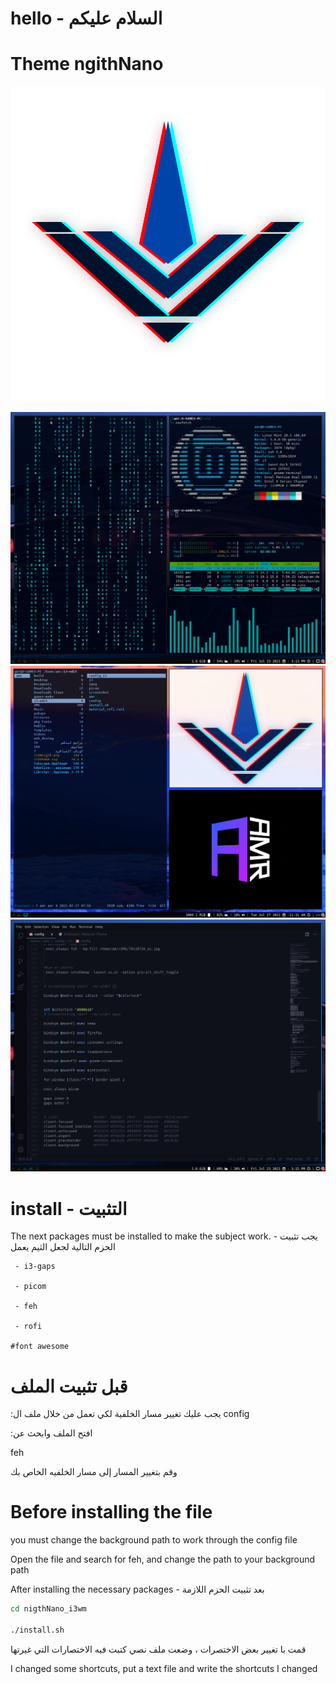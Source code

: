 # hello - السلام عليكم

# Theme ngithNano 

![title](iconteme.svg)

<img src="screenshot/Screenshot from 2021-07-23 15-13-52.png">

<img src="screenshot/Screenshot from 2021-07-27 11-31-57.png">

<img src="screenshot/Screenshot from 2021-07-23 15-15-42.png">


# install - التثبيت



The next packages must be installed to make the subject work. - يجب تثبيت الحزم التالية لجعل الثيم يعمل

```
 - i3-gaps

 - picom

 - feh

 - rofi

#font awesome
```


# قبل تثبيت الملف 
  :يجب عليك تغيير مسار الخلفية لكي تعمل من خلال ملف ال
config

 :افتح الملف وابحث عن

 feh 

 وقم بتغيير المسار إلى مسار الخلفيه الخاص بك


# Before installing the file

you must change the background path to work through the config file

Open the file and search for feh, and change the path to your background path


 
After installing the necessary packages - بعد تثبيت الحزم اللازمة

```sh
cd nigthNano_i3wm

./install.sh

```


قمت با تغيير بعض الاختصرات ، وضعت ملف نصي كتبت فيه الاختصارات التي غيرتها 

I changed some shortcuts, put a text file and write the shortcuts I changed


